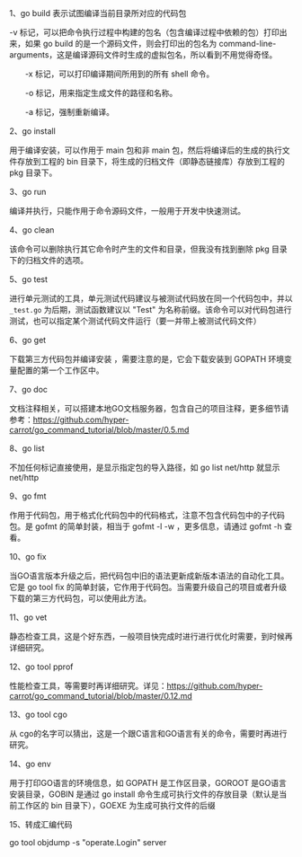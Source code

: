 
1、go build 表示试图编译当前目录所对应的代码包

  -v 标记，可以把命令执行过程中构建的包名（包含编译过程中依赖的包）打印出来，如果 go build 的是一个源码文件，则会打印出的包名为 command-line-arguments，这是编译源码文件时生成的虚拟包名，所以看到不用觉得奇怪。

　　-x 标记，可以打印编译期间所用到的所有 shell 命令。

　　-o 标记，用来指定生成文件的路径和名称。

　　-a 标记，强制重新编译。
 
 2、go install 
 
  用于编译安装，可以作用于 main 包和非 main 包，然后将编译后的生成的执行文件存放到工程的 bin 目录下，将生成的归档文件（即静态链接库）存放到工程的 pkg 目录下。
  
3、go run 

  编译并执行，只能作用于命令源码文件，一般用于开发中快速测试。

4、go clean

  该命令可以删除执行其它命令时产生的文件和目录，但我没有找到删除 pkg 目录下的归档文件的选项。

5、go test

  进行单元测试的工具，单元测试代码建议与被测试代码放在同一个代码包中，并以 `_test.go` 为后期，测试函数建议以 "Test" 为名称前缀。该命令可以对代码包进行测试，也可以指定某个测试代码文件运行（要一并带上被测试代码文件）
  
6、go get

  下载第三方代码包并编译安装 ，需要注意的是，它会下载安装到 GOPATH 环境变量配置的第一个工作区中。

7、go doc

  文档注释相关，可以搭建本地GO文档服务器，包含自己的项目注释，更多细节请参考：https://github.com/hyper-carrot/go_command_tutorial/blob/master/0.5.md

8、go list

  不加任何标记直接使用，是显示指定包的导入路径，如 go list net/http 就显示 net/http

9、go fmt

  作用于代码包，用于格式化代码包中的代码格式，注意不包含代码包中的子代码包。是 gofmt 的简单封装，相当于 gofmt -l -w ，更多信息，请通过 gofmt -h 查看。　
  
10、go fix

  当GO语言版本升级之后，把代码包中旧的语法更新成新版本语法的自动化工具。它是 go tool fix 的简单封装，它作用于代码包。当需要升级自己的项目或者升级下载的第三方代码包，可以使用此方法。
  
11、go vet

  静态检查工具，这是个好东西，一般项目快完成时进行进行优化时需要，到时候再详细研究。
  
12、go tool pprof

  性能检查工具，等需要时再详细研究。详见：https://github.com/hyper-carrot/go_command_tutorial/blob/master/0.12.md
  
13、go tool cgo

  从 cgo的名字可以猜出，这是一个跟C语言和GO语言有关的命令，需要时再进行研究。
  
14、go env

  用于打印GO语言的环境信息，如 GOPATH 是工作区目录，GOROOT 是GO语言安装目录，GOBIN 是通过 go install 命令生成可执行文件的存放目录（默认是当前工作区的 bin 目录下），GOEXE 为生成可执行文件的后缀
  
15、转成汇编代码
  
  go tool objdump -s "operate\.Login" server
  
